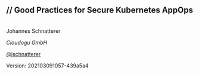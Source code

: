 <!-- .slide: style=" text-align: center !important;"  -->
<!-- .slide: data-background-image="images/title.svg"  -->
<!-- .slide: data-background-opacity="1"  -->
<br/>
<img data-src="images/k8s_logo.svg" class="centered" width=15%/>
<h2 class="title">
    <span class="title-accent">//</span> 
    Good Practices for Secure Kubernetes AppOps
</h2>
<br/>
Johannes Schnatterer

*Cloudogu GmbH*

<p class="printOnly">
    <a href='https://twitter.com/jschnatterer' class="social" target="_blank">
        <i class='fab fa-twitter'></i>
        @jschnatterer
    </a>
</p>

<div class="title-version">
Version: 202103091057-439a5a4
</div>

<p class="state-background" style="font-size: 0.9em">
    <a href="Secure-by-Default-Pragmatically-Improve-App-Security-Using-K8s-Built-Ins.pdf">
       <i class="far fa-file-pdf"></i>
    </a>
</p>
